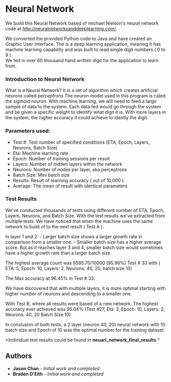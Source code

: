 # Neural Network

We build this Neural Network based of michael Nielson's neural network code at http://neuralnetworksanddeeplearning.com/.

We converted the provided Python code to Java and have created an Graphic User Interface.
The is a deep learning application, meaning it has machine learning capability and was built to read single digit numbers ( 0 to 9 ).  
We fed in over 60 thousand hand written digit for the application to learn from. 


### Introduction to Neural Network
What is a Neural Network? It is a set of algorithm which creates artificial neurons called *perceptrons*
The neuron model used in this program is caled the *sigmoid neuron*.
With machine learning, we will need to feed a large sample of data to the system.  Each data fed would
go through the system and be given a specific weight to identify what digit it is.
With more layers in the system, the higher accuracy it could achieve to identiy the digit.

### Parameters used:
* Test #:		Test number of specified conditions (ETA, Epoch, Layers, Neurons, Batch Size)
* Eta:			Machine learning rate
* Epoch:		Number of training sessions per result
* Layers:		Number of hidden layers within the network
* Neurons:		Number of nodes per layer, aka perceptrons
* Batch Size:	Mini batch size
* Results:		Result of learning accuracy ( out of 10,000 )
* Average:		The mean of result with identical parameters

### Test Results
We've conducted thousands of tests using different number of ETA, Epoch, Layers, Neurons, and Batch Size.
With the test results we've extracted from multiple tests.  We have noticed that when the machine uses the 
same network to build of to the next result ( Test A ).

In layer 1 and 2:
	- Larger batch size shows a larger growth rate in comparison from a smaller one.
	- Smaller batch size has a higher average score.
But as it reaches layer 3 and 4, smaller batch size would sometimes have a higher growth rate than a larger batch size.

The highest average count was 9595.70/10000 (95.96%) Test # 33 with ( ETA: 5, Epoch: 10, Layers: 2, Neurons: 40, 20, batch size 10)

The Max accuracy  at 96.45% in Test # 33.

We have discovered that with multiple layers, it is more optimal starting with higher number of neurons and descending to a smaller one.

With Test B, where all results were based of a new network.  The highest accuracy ever achieved was 
95.04% (Test #27, Eta: 3, Epoch: 10, Layers: 2, Neurons: 40, 20 Batch Size 10)

In conslusion of both tests,  a 2 layer (neuron 40, 20) neural network with 10 batch size and Epoch of 10 was the optimal number for the training dataset.

*Individual test results could be found in **neuarl_network_final_results** *

## Authors

* **Jason Chan** - *Initial work and completed*
* **Braden D'Eith** - *Initial work and completed*

